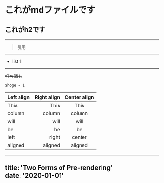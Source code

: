 # これがmdファイルです

## これがh2です

---

> 引用
---
* list 1
---

~~打ち消し~~

`$hoge = 1`

| Left align | Right align | Center align |
|:-----------|------------:|:------------:|
| This       |        This |     This     |
| column     |      column |    column    |
| will       |        will |     will     |
| be         |          be |      be      |
| left       |       right |    center    |
| aligned    |     aligned |   aligned    |


---
title: 'Two Forms of Pre-rendering'  
date: '2020-01-01'
---
